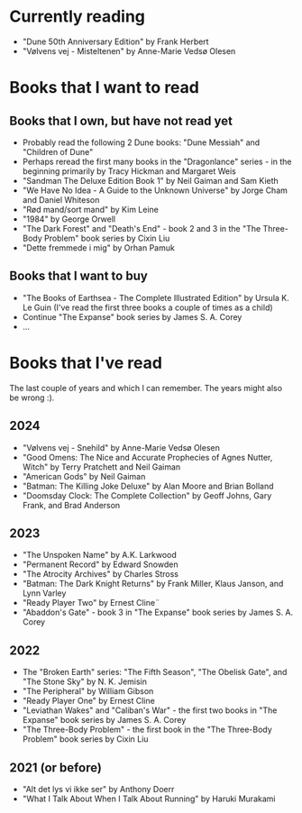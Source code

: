 # Currently reading
* "Dune 50th Anniversary Edition" by Frank Herbert
* "Vølvens vej - Misteltenen" by Anne-Marie Vedsø Olesen

# Books that I want to read

## Books that I own, but have not read yet
* Probably read the following 2 Dune books: "Dune Messiah" and "Children of Dune"
* Perhaps reread the first many books in the "Dragonlance" series - in the beginning primarily by Tracy Hickman and Margaret Weis 
* "Sandman The Deluxe Edition Book 1" by Neil Gaiman and Sam Kieth
* "We Have No Idea - A Guide to the Unknown Universe" by Jorge Cham and Daniel Whiteson
* "Rød mand/sort mand" by Kim Leine
* "1984" by George Orwell
* "The Dark Forest" and "Death's End" - book 2 and 3 in the "The Three-Body Problem" book series by Cixin Liu
* "Dette fremmede i mig" by Orhan Pamuk

## Books that I want to buy
* "The Books of Earthsea - The Complete Illustrated Edition" by Ursula K. Le Guin (I've read the first three books a couple of times as a child)
* Continue "The Expanse" book series by James S. A. Corey
* ...

# Books that I've read

The last couple of years and which I can remember. The years might also be wrong :).

## 2024
* "Vølvens vej - Snehild" by Anne-Marie Vedsø Olesen
* "Good Omens: The Nice and Accurate Prophecies of Agnes Nutter, Witch" by Terry Pratchett and Neil Gaiman
* "American Gods" by Neil Gaiman
* "Batman: The Killing Joke Deluxe" by Alan Moore and Brian Bolland
* "Doomsday Clock: The Complete Collection" by Geoff Johns, Gary Frank, and Brad Anderson

## 2023
* "The Unspoken Name" by A.K. Larkwood
* "Permanent Record" by Edward Snowden
* "The Atrocity Archives" by Charles Stross
* "Batman: The Dark Knight Returns" by Frank Miller, Klaus Janson, and Lynn Varley
* "Ready Player Two" by Ernest Cline¨
* "Abaddon's Gate" - book 3 in "The Expanse" book series by James S. A. Corey

## 2022
* The "Broken Earth" series: "The Fifth Season", "The Obelisk Gate", and "The Stone Sky" by  N. K. Jemisin
* "The Peripheral" by William Gibson
* "Ready Player One" by Ernest Cline
* "Leviathan Wakes" and "Caliban's War" - the first two books in "The Expanse" book series by James S. A. Corey
* "The Three-Body Problem" - the first book in the "The Three-Body Problem" book series by Cixin Liu

## 2021 (or before)
* "Alt det lys vi ikke ser" by Anthony Doerr
* "What I Talk About When I Talk About Running" by Haruki Murakami